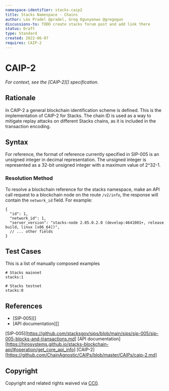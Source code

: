 ```yaml
---
namespace-identifier: stacks-caip2
title: Stacks Namespace - Chains
author: Léo Pradel @pradel, Greg Ogunyanwo @gregogun
discussions-to: TODO create stacks forum post and add link there
status: Draft
type: Standard
created: 2022-06-07
requires: CAIP-2
---
```


# CAIP-2

*For context, see the [CAIP-2][] specification.*

## Rationale

In CAIP-2 a general blockchain identification scheme is defined. This is the
implementation of CAIP-2 for Stacks. The chain ID is used as a way to mitigate
replay attacks on different Stacks chains, as it is included in the transaction encoding.

## Syntax

For reference, the format of reference currently specified in SIP-005 is an
unsigned integer in decimal representation. The unsigned integer is represented
as a 32-bit unsigned integer with a maximum value of 2^32-1. 

### Resolution Method

To resolve a blockchain reference for the stacks namespace, make an API call
request to a blockchain node on the route `/v2/info`, the response will contain the
`network_id` field. For example:

```
{
  "id": 1,
  "network_id": 1,
  "server_version": "stacks-node 2.05.0.2.0 (develop:4641001+, release build, linux [x86_64])",
  // ... other fields
}
```

## Test Cases

This is a list of manually composed examples

```
# Stacks mainnet
stacks:1

# Stacks testnet
stacks:0
```

## References

- [SIP-005][]
- [API documentation][]

[SIP-005][https://github.com/stacksgov/sips/blob/main/sips/sip-005/sip-005-blocks-and-transactions.md]
[API documentation][https://hirosystems.github.io/stacks-blockchain-api/#operation/get_core_api_info]
[CAIP-2][https://github.com/ChainAgnostic/CAIPs/blob/master/CAIPs/caip-2.md]

## Copyright
Copyright and related rights waived via [CC0](https://creativecommons.org/publicdomain/zero/1.0/).
